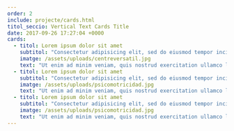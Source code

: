 ```yaml
---
order: 2
include: projecte/cards.html
titol_seccio: Vertical Text Cards Title
date: 2017-09-26 17:27:04 +0000
cards:
  - titol: Lorem ipsum dolor sit amet
    subtitol: "Consectetur adipisicing elit, sed do eiusmod tempor incididunt"
    imatge: /assets/uploads/centreversatil.jpg
    text: "Ut enim ad minim veniam, quis nostrud exercitation ullamco laboris nisi ut aliquip ex ea commodo consequat. Duis aute irure dolor in reprehenderit in voluptate velit esse cillum dolore eu fugiat nulla pariatur. Excepteur sint occaecat cupidatat non proident, sunt in culpa qui officia deserunt mollit anim id est laborum."
  - titol: Lorem ipsum dolor sit amet
    subtitol: "Consectetur adipisicing elit, sed do eiusmod tempor incididunt"
    imatge: /assets/uploads/psicomotricidad.jpg
    text: "Ut enim ad minim veniam, quis nostrud exercitation ullamco laboris nisi ut aliquip ex ea commodo consequat. Duis aute irure dolor in reprehenderit in voluptate velit esse cillum dolore eu fugiat nulla pariatur. Excepteur sint occaecat cupidatat non proident, sunt in culpa qui officia deserunt mollit anim id est laborum."
  - titol: Lorem ipsum dolor sit amet
    subtitol: "Consectetur adipisicing elit, sed do eiusmod tempor incididunt"
    imatge: /assets/uploads/psicomotricidad.jpg
    text: "Ut enim ad minim veniam, quis nostrud exercitation ullamco laboris nisi ut aliquip ex ea commodo consequat. Duis aute irure dolor in reprehenderit in voluptate velit esse cillum dolore eu fugiat nulla pariatur. Excepteur sint occaecat cupidatat non proident, sunt in culpa qui officia deserunt mollit anim id est laborum."
---
```

